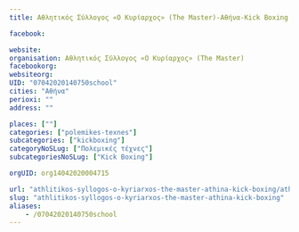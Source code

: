 ```yaml
---
title: Αθλητικός Σύλλογος «Ο Κυρίαρχος» (Τhe Master)-Αθήνα-Kick Boxing

facebook:

website:
organisation: Αθλητικός Σύλλογος «Ο Κυρίαρχος» (Τhe Master)
facebookorg:
websiteorg:
UID: "07042020140750school"
cities: "Αθήνα"
perioxi: ""
address: ""

places: [""]
categories: ["polemikes-texnes"]
subcategories: ["kickboxing"]
categoryNoSLug: ["Πολεμικές τέχνες"]
subcategoriesNoSLug: ["Kick Boxing"]

orgUID: org14042020004715

url: "athlitikos-syllogos-o-kyriarxos-the-master-athina-kick-boxing/athina//"
slug: "athlitikos-syllogos-o-kyriarxos-the-master-athina-kick-boxing"
aliases:
    - /07042020140750school
---
```





